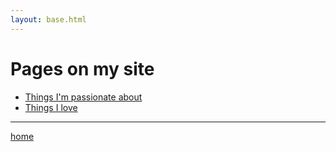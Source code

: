 ```yaml
---
layout: base.html
---
```


<h1>Pages on my site</h1>
<ul><li> <a href="/Passions">Things I'm passionate about</a>
</li><li> <a href="/love">Things I love</a>
</li></ul>
<hr>
<p> <a href="/index.html">home</a></p>
